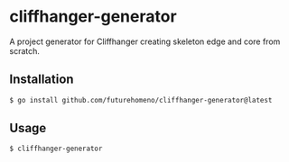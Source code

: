 # cliffhanger-generator
A project generator for Cliffhanger creating skeleton edge and core from scratch.

## Installation

```bash
$ go install github.com/futurehomeno/cliffhanger-generator@latest
```

## Usage

```bash
$ cliffhanger-generator
```
